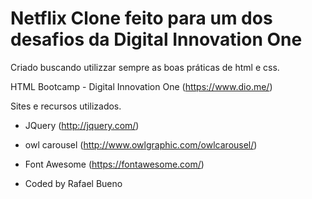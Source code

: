 # Netflix Clone feito para um dos desafios da Digital Innovation One

Criado buscando utilizzar sempre as boas práticas de html e css.

HTML Bootcamp - Digital Innovation One (https://www.dio.me/)

Sites e recursos utilizados.

- JQuery (http://jquery.com/)

- owl carousel (http://www.owlgraphic.com/owlcarousel/)

- Font Awesome (https://fontawesome.com/)

- Coded by Rafael Bueno
